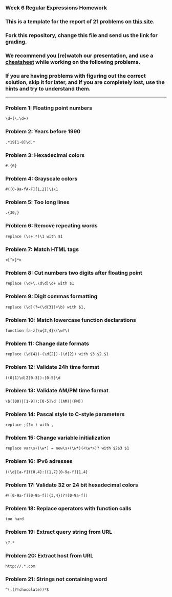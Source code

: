 ### Week 6 Regular Expressions Homework

### This is a template for the report of 21 problems on [this site](http://regextutorials.com/excercise.html).

### Fork this repository, change this file and send us the link for grading.

### We recommend you (re)watch our presentation, and use a [cheatsheet](./cheatsheet.md) while working on the following problems.

### If you are having problems with figuring out the correct solution, skip it for later, and if you are completely lost, use the hints and try to understand them.

---

### Problem 1: Floating point numbers
```
\d+(\.\d+)
```
### Problem 2: Years before 1990
```
.*19[1-8]\d.*
```
### Problem 3: Hexadecimal colors
```
#.{6}
```
### Problem 4: Grayscale colors
```
#([0-9a-fA-F]{1,2})\1\1
```
### Problem 5: Too long lines
```
.{30,}
```
### Problem 6: Remove repeating words
```
replace (\s+.*)\1 with $1
```
### Problem 7: Match HTML tags
```
<[^>]*>
```
### Problem 8: Cut numbers two digits after floating point
```
replace (\d+\.\d\d)\d+ with $1
```
### Problem 9: Digit commas formatting
```
replace (\d)(?=(\d{3})+\b) with $1,
```
### Problem 10: Match lowercase function declarations
```
function [a-z]\w{2,4}\(\w?\)
```
### Problem 11: Change date formats
```
replace (\d{4})-(\d{2})-(\d{2}) with $3.$2.$1
```
### Problem 12: Validate 24h time format
```
((0|1)\d|2[0-3]):[0-5]\d
```
### Problem 13: Validate AM/PM time format
```
\b((00)|[1-9]):[0-5]\d ((AM)|(PM))
```
### Problem 14: Pascal style to C-style parameters
```
replace ;(?= ) with ,
```
### Problem 15: Change variable initialization
```
replace var\s+(\w*) = new\s+(\w*)(<\w*>)? with $2$3 $1
```
### Problem 16: IPv6 adresses
```
((\d|[a-f]){0,4}:){1,7}[0-9a-f]{1,4}
```
### Problem 17: Validate 32 or 24 bit hexadecimal colors
```
#([0-9a-f][0-9a-f]){3,4}(?![0-9a-f])
```
### Problem 18: Replace operators with function calls
```
too hard
```
### Problem 19: Extract query string from URL
```
\?.*
```
### Problem 20: Extract host from URL
```
http://.*.com
```
### Problem 21: Strings not containing word
```
^(.(?!chocolate))*$
```
